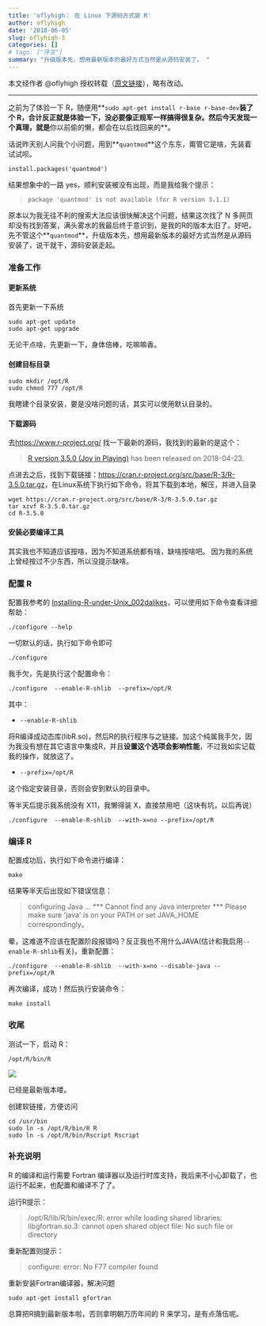 ```yaml
---
title: 'oflyhigh： 在 Linux 下源码方式装 R'
author: oflyhigh
date: '2018-06-05'
slug: oflyhigh-3
categories: []
# tags: ["序言"]
summary: "升级版本先，想用最新版本的最好方式当然是从源码安装了。 "
---
```


本文经作者 @oflyhigh 授权转载（[原文链接](https://steemit.com/r/@oflyhigh/r-linux-r-installing-r-from-source)），略有改动。

---

之前为了体验一下 R，随便用**`sudo apt-get install r-base r-base-dev`**装了个 R，合计反正就是体验一下，没必要像正规军一样搞得很复杂。然后今天发现一个真理，就是**你以前偷的懒，都会在以后找回来的**。

话说昨天别人问我个小问题，用到**`quantmod`**这个东东，甭管它是啥，先装着试试呗。

```
install.packages('quantmod')
```

结果想象中的一路 yes，顺利安装被没有出现，而是我给我个提示：

> `package 'quantmod' is not available (for R version 3.1.1)`

原本以为我无往不利的搜索大法应该很快解决这个问题，结果这次找了 N 多网页却没有找到答案，满头雾水的我最后终于意识到，是我的R的版本太旧了。好吧，先不管这个**`quantmod`**，升级版本先，想用最新版本的最好方式当然是从源码安装了，说干就干，源码安装走起。

### 准备工作

#### 更新系统

首先更新一下系统

```
sudo apt-get update
sudo apt-get upgrade
```

无论干点啥，先更新一下，身体倍棒，吃嘛嘛香。

#### 创建目标目录

```
sudo mkdir /opt/R
sudo chmod 777 /opt/R
```

我瞎建个目录安装，要是没啥问题的话，其实可以使用默认目录的。


#### 下载源码

去<https://www.r-project.org/> 找一下最新的源码，我找到的最新的是这个：

>[R version 3.5.0 (Joy in Playing)](https://cran.r-project.org/src/base/R-3) has been released on 2018-04-23.

点进去之后，找到下载链接：<https://cran.r-project.org/src/base/R-3/R-3.5.0.tar.gz>，在Linux系统下执行如下命令，将其下载到本地，解压，并进入目录
```
wget https://cran.r-project.org/src/base/R-3/R-3.5.0.tar.gz
tar xzvf R-3.5.0.tar.gz
cd R-3.5.0
```

#### 安装必要编译工具

其实我也不知道应该按啥，因为不知道系统都有啥，缺啥按啥吧。 因为我的系统上曾经按过不少东西，所以没提示缺啥。

### 配置 R

配置我参考的 [Installing-R-under-Unix_002dalikes](https://cran.r-project.org/doc/manuals/r-release/R-admin.html#Installing-R-under-Unix_002dalikes)，可以使用如下命令查看详细帮助：
```
./configure --help
```

一切默认的话，执行如下命令即可
```
./configure
```

我手欠，先是执行这个配置命令：
```
./configure  --enable-R-shlib  --prefix=/opt/R
```

其中：

- `--enable-R-shlib` 

将R编译成动态库(libR.so)，然后R的执行程序与之链接。加这个纯属我手欠，因为我没有想在其它语言中集成R，并且**设置这个选项会影响性能**，不过我如实记载我的操作，就放这了。

- `--prefix=/opt/R` 

这个指定安装目录，否则会安到默认的目录中。


等半天后提示我系统没有 X11，我懒得装 X，直接禁用吧（这块有坑，以后再说）

```
./configure  --enable-R-shlib  --with-x=no --prefix=/opt/R
```

### 编译  R

配置成功后，执行如下命令进行编译：
```
make
```

结果等半天后出现如下错误信息：

> configuring Java ...  *** Cannot find any Java interpreter *** Please make sure 'java' is on your PATH or set JAVA_HOME correspondingly。

晕，这难道不应该在配置阶段报错吗？反正我也不用什么JAVA(估计和我启用`--enable-R-shlib`有关)，重新配置：
```
./configure  --enable-R-shlib  --with-x=no --disable-java --prefix=/opt/R
```

再次编译，成功！然后执行安装命令：

```
make install
```

### 收尾

测试一下，启动 R：
```
/opt/R/bin/R
```

![](https://cdn.steemitimages.com/DQmerGXgKU1Jg9ixVKa731Pqy6WFgw9GjY1nGj99REudTLJ/image.png)

已经是最新版本喽。

创建软链接，方便访问
```
cd /usr/bin
sudo ln -s /opt/R/bin/R R
sudo ln -s /opt/R/bin/Rscript Rscript
```

### 补充说明

R 的编译和运行需要 Fortran 编译器以及运行时库支持，我后来不小心卸载了，也运行不起来，也配置和编译不了了。

运行R提示：
> /opt/R/lib/R/bin/exec/R: error while loading shared libraries: libgfortran.so.3: cannot open shared object file: No such file or directory

重新配置则提示：
> configure: error: No F77 compiler found

重新安装Fortran编译器，解决问题
```
sudo apt-get install gfortran
```


总算把R搞到最新版本啦，否则拿明朝万历年间的 R 来学习，是有点落伍呢。
